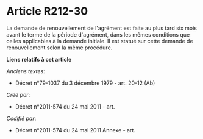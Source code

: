 # Article R212-30

La demande de renouvellement de l'agrément est faite au plus tard six mois avant le terme de la période d'agrément, dans les
mêmes conditions que celles applicables à la demande initiale. Il est statué sur cette demande de renouvellement selon la
même procédure.

**Liens relatifs à cet article**

_Anciens textes_:

  - Décret n°79-1037 du 3 décembre 1979 - art. 20-12 (Ab)

_Créé par_:

  - Décret n°2011-574 du 24 mai 2011  - art.

_Codifié par_:

  - Décret n°2011-574 du 24 mai 2011 Annexe - art.
